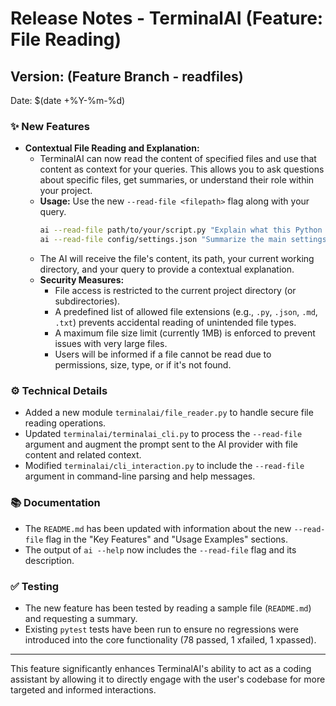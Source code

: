 # Release Notes - TerminalAI (Feature: File Reading)

## Version: (Feature Branch - readfiles)

Date: $(date +%Y-%m-%d)

### ✨ New Features

*   **Contextual File Reading and Explanation:**
    *   TerminalAI can now read the content of specified files and use that content as context for your queries. This allows you to ask questions about specific files, get summaries, or understand their role within your project.
    *   **Usage:** Use the new `--read-file <filepath>` flag along with your query.
        ```bash
        ai --read-file path/to/your/script.py "Explain what this Python script does."
        ai --read-file config/settings.json "Summarize the main settings in this file."
        ```
    *   The AI will receive the file's content, its path, your current working directory, and your query to provide a contextual explanation.
    *   **Security Measures:**
        *   File access is restricted to the current project directory (or subdirectories).
        *   A predefined list of allowed file extensions (e.g., `.py`, `.json`, `.md`, `.txt`) prevents accidental reading of unintended file types.
        *   A maximum file size limit (currently 1MB) is enforced to prevent issues with very large files.
        *   Users will be informed if a file cannot be read due to permissions, size, type, or if it's not found.

### ⚙️ Technical Details

*   Added a new module `terminalai/file_reader.py` to handle secure file reading operations.
*   Updated `terminalai/terminalai_cli.py` to process the `--read-file` argument and augment the prompt sent to the AI provider with file content and related context.
*   Modified `terminalai/cli_interaction.py` to include the `--read-file` argument in command-line parsing and help messages.

### 📚 Documentation

*   The `README.md` has been updated with information about the new `--read-file` flag in the "Key Features" and "Usage Examples" sections.
*   The output of `ai --help` now includes the `--read-file` flag and its description.

### ✅ Testing

*   The new feature has been tested by reading a sample file (`README.md`) and requesting a summary.
*   Existing `pytest` tests have been run to ensure no regressions were introduced into the core functionality (78 passed, 1 xfailed, 1 xpassed).

---

This feature significantly enhances TerminalAI's ability to act as a coding assistant by allowing it to directly engage with the user's codebase for more targeted and informed interactions.